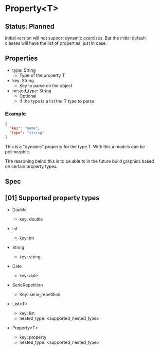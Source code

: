 # Property\<T>

## Status: Planned

Initial version will not support dynamic exercises.
But the initial default classes will have the list of properties, just in case.

## Properties

- type: String
  - Type of the property T
- key: String
  - Key to parse on the object
- nested_type: String
  - Optional
  - If the type is a list the T type to parse

### Example

```json
{
  "key": "name",
  "type": "string"
}
```

This is a "dynamic" property for the type T.
With this a models can be polimorphic.

The reasoning beind this is to be able to in the future build graphics based on certain property types.

## Spec

## [01] Supported property types

- Double
  - key: double

- Int
  - key: int

- String
  - key: string

- Date
  - key: date

- SerieRepetition
  - Key: serie_repetition

- List\<T>
  - key: list
  - nested_type: \<supported_nested_type>

- Property\<T>
  - key: property
  - nested_type: \<supported_nested_type>
